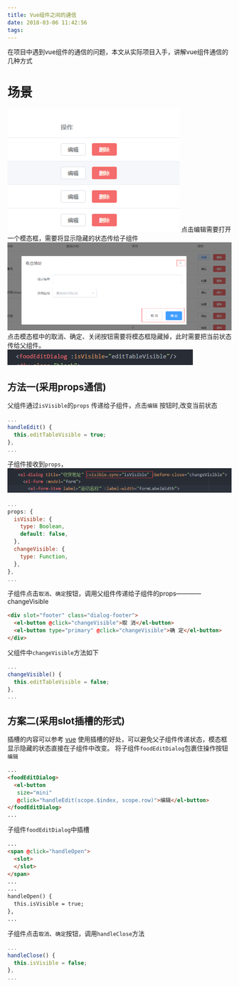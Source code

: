 ```yaml
---
title: Vue组件之间的通信
date: 2018-03-06 11:42:56
tags:
---
```

在项目中遇到vue组件的通信的问题，本文从实际项目入手，讲解vue组件通信的几种方式
# 场景
![new repository](../images/edit.jpg) 
点击编辑需要打开一个模态框，需要将显示隐藏的状态传给子组件
![new repository](../images/modal.jpg) 
点击模态框中的取消、确定、关闭按钮需要将模态框隐藏掉，此时需要把当前状态传给父组件。
![new repository](../images/components.jpg) 

## 方法一(采用props通信)

父组件通过`isVisible`的`props` 传递给子组件，点击`编辑` 按钮时,改变当前状态

```JavaScript
...
handleEdit() {
  this.editTableVisible = true;
},
...
```
子组件接收到`props`，
![new repository](../images/dialog-html.jpg)
```JavaScript
...
props: {
  isVisible: {
    type: Boolean,
    default: false,
  },
  changeVisible: {
    type: Function,
  },
},
...
```
子组件点击`取消`、`确定`按钮，调用父组件传递给子组件的props————changeVisible
```Html
<div slot="footer" class="dialog-footer">
  <el-button @click="changeVisible">取 消</el-button>
  <el-button type="primary" @click="changeVisible">确 定</el-button>
</div>
```
父组件中`changeVisible`方法如下
```JavaScript
...
changeVisible() {
  this.editTableVisible = false;
},
...
```

## 方案二(采用slot插槽的形式)

插槽的内容可以参考 [vue](https://cn.vuejs.org/v2/guide/components.html#%E4%BD%BF%E7%94%A8%E6%8F%92%E6%A7%BD%E5%88%86%E5%8F%91%E5%86%85%E5%AE%B9)
使用插槽的好处，可以避免父子组件传递状态，模态框显示隐藏的状态直接在子组件中改变。
将子组件`foodEditDialog`包裹住操作按钮`编辑`
```Html
...
<foodEditDialog>
  <el-button
   size="mini"
   @click="handleEdit(scope.$index, scope.row)">编辑</el-button>
</foodEditDialog>
...
```
子组件`foodEditDialog`中插槽
```Html
...
<span @click="handleOpen">
  <slot>
  </slot>
</span>
...
...
handleOpen() {
  this.isVisible = true;
},
...
```
子组件点击`取消`、`确定`按钮，调用`handleClose`方法
```JavaScript
...
handleClose() {
  this.isVisible = false;
},
...
```


